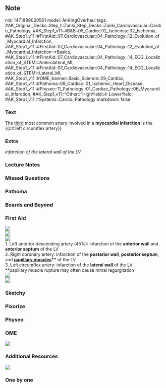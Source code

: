 ## Note
nid: 1471899020561
model: AnKingOverhaul
tags: #AK_Original_Decks::Step_1::Zanki_Step_Decks::Zanki_Cardiovascular::Cardio_Pathology, #AK_Step1_v11::#B&B::05_Cardio::02_Ischemia::02_Ischemia, #AK_Step1_v11::#FirstAid::07_Cardiovascular::04_Pathology::12_Evolution_of_Myocardial_Infarction, #AK_Step1_v11::#FirstAid::07_Cardiovascular::04_Pathology::12_Evolution_of_Myocardial_Infarction::*Basics, #AK_Step1_v11::#FirstAid::07_Cardiovascular::04_Pathology::14_ECG_Localization_of_STEMI::Anterolateral_MI, #AK_Step1_v11::#FirstAid::07_Cardiovascular::04_Pathology::14_ECG_Localization_of_STEMI::Lateral_MI, #AK_Step1_v11::#OME_banner::Basic_Science::09_Cardiac, #AK_Step1_v11::#Pathoma::08_Cardiac::01_Ischemic_Heart_Disease, #AK_Step1_v11::#Physeo::11_Pathology::01_Cardiac_Pathology::06_Myocardial_Infarction, #AK_Step1_v11::^Other::^HighYield::4-LowerYield, #AK_Step1_v11::^Systems::Cardio::Pathology
markdown: false

### Text
<div>
  The <u>third</u> most common artery involved in a <b>myocardial
  infarction</b> is the {{c1::left circumflex artery}}
</div>

### Extra
<i>infarction of the lateral wall of the LV</i>

### Lecture Notes


### Missed Questions


### Pathoma


### Boards and Beyond


### First Aid
<img src="paste-187548336914683.jpg">
<div>
  <img src="paste-193050190020908.jpg">
  <div>
    <i><img src="paste-301085797384474.jpg"></i>
    <div>
      1. Left anterior descending artery (45%): infarction of the
      <b>anterior wall</b> and <b>anterior septum</b> of the LV
      <div>
        2. Right coronary artery: infarction of the <b>posterior
        wall</b>, <b>posterior septum</b>, and <b><u>papillary
        muscles</u>**</b> of the LV
      </div>
      <div>
        3. Left circumflex artery: infarction of the <b>lateral
        wall</b> of the LV
      </div>
      <div>
        **papillary muscle rupture may often cause mitral
        regurgitation
        <div>
          <i><img src="paste-299350630597980.jpg"></i>
        </div>
        <div>
          <div>
            <i><img src="paste-299466594714944.jpg"></i>
          </div>
        </div>
      </div>
    </div>
  </div>
</div>

### Sketchy


### Pixorize


### Physeo


### OME
<div class="ome-widget">
  <a href="https://onlinemeded.org/spa/cardiac?ref=anki"><img src=
  "_OME_AnkiFlashcards_Topic_2.png"></a>
</div>

### Additional Resources
<img src="paste-5495fb954f1d585d86302b5ee5ceaadf87f6b721.jpg">

### One by one

